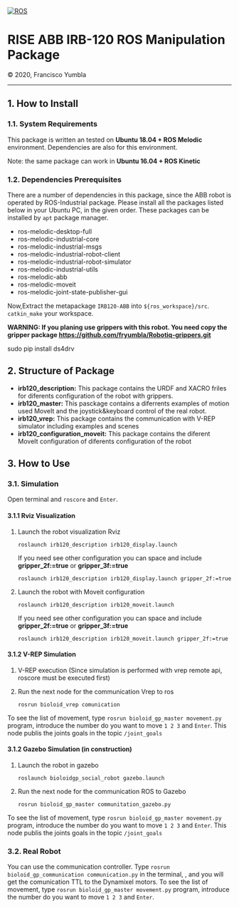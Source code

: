 [![ROS](http://www.ros.org/wp-content/uploads/2013/10/rosorg-logo1.png)](http://www.ros.org/)

<h1 style="border:none"> RISE ABB IRB-120 ROS Manipulation Package </h1>
&copy; 2020, Francisco Yumbla

<hr>

## 1. How to Install

### 1.1. System Requirements

This package is written an tested on **Ubuntu 18.04 + ROS Melodic** environment. Dependencies are also for this environment.

Note: the same package can work in **Ubuntu 16.04 + ROS Kinetic**

### 1.2. Dependencies Prerequisites

There are a number of dependencies in this package, since the ABB robot is operated by ROS-Industrial package. Please install all the packages listed below in your Ubuntu PC, in the given order. These packages can be installed by `apt` package manager.

* ros-melodic-desktop-full
* ros-melodic-industrial-core
* ros-melodic-industrial-msgs
* ros-melodic-industrial-robot-client
* ros-melodic-industrial-robot-simulator
* ros-melodic-industrial-utils
* ros-melodic-abb
* ros-melodic-moveit
* ros-melodic-joint-state-publisher-gui




Now,Extract the metapackage `IRB120-ABB` into `${ros_workspace}/src`. `catkin_make` your workspace.

**WARNING: If you planing use grippers with this robot. You need copy the gripper package https://github.com/fryumbla/Robotiq-grippers.git**

sudo pip install ds4drv


## 2. Structure of Package

* **irb120_description:** This package contains the URDF and XACRO friles for diferents configuration of the robot with grippers.
* **irb120_master:** This pasckage contains a diferrents examples of motion used MoveIt and the joystick&keyboard control of the real robot.
* **irb120_vrep:** This package contains the communication with V-REP simulator including examples and scenes
* **irb120_configuration_moveit:** This package contains the diferent MoveIt configuration of diferents configuration of the robot


## 3. How to Use

### 3.1. Simulation

Open terminal and `roscore` and `Enter`. 

#### 3.1.1 Rviz Visualization

1. Launch the robot visualization Rviz
   ```
   roslaunch irb120_description irb120_display.launch
   ```
   If you need see other configuration you can space and include **gripper_2f:=true** or **gripper_3f:=true**
   ```
   roslaunch irb120_description irb120_display.launch gripper_2f:=true
   ```

1. Launch the robot with Moveit configuration
   ```
   roslaunch irb120_description irb120_moveit.launch
   ```
   If you need see other configuration you can space and include **gripper_2f:=true** or **gripper_3f:=true**
   ```
   roslaunch irb120_description irb120_moveit.launch gripper_2f:=true
   ```

#### 3.1.2 V-REP Simulation

1. V-REP execution (Since simulation is performed with vrep remote api, roscore must be executed first)

2. Run the next node for the communication Vrep to ros
   ```
   rosrun bioloid_vrep comunication
   ```

To see the list of movement, type `rosrun bioloid_gp_master movement.py` program, introduce the number do you want to move `1 2 3` and `Enter`.
This node publis the joints goals in the topic `/joint_goals`

#### 3.1.2 Gazebo Simulation (in construction)

1. Launch the robot in gazebo
   ```
   roslaunch bioloidgp_social_robot gazebo.launch

   ```

2. Run the next node for the communication ROS to Gazebo
   ```
   rosrun bioloid_gp_master communitation_gazebo.py 
   ```
To see the list of movement, type `rosrun bioloid_gp_master movement.py` program, introduce the number do you want to move `1 2 3` and `Enter`.
This node publis the joints goals in the topic `/joint_goals`


### 3.2. Real Robot

You can use the communication controller. Type `rosrun bioloid_gp_communication communication.py` in the terminal, , and you will get the comunication TTL to the Dynamixel motors. 
To see the list of movement, type `rosrun bioloid_gp_master movement.py` program, introduce the number do you want to move `1 2 3` and `Enter`.





<!-- moveit

    para crear uno nuevo moveit se debe anadir 
    config folder
    joint_names.yaml
    
    se debe copiar moveit_planing_execution.launch  cambiando con la carpeta moveit correspondiente

    se debe cambiar en 
    ros_controlllers.yaml

    controller_list:
  - name: irb_120_controller
    action_ns: follow_joint_trajectory
    default: True
    type: FollowJointTrajectory
    joints:
      - joint_1
      - joint_2
      - joint_3
      - joint_4
      - joint_5
      - joint_6

    por

    controller_list:
  - name: ""
    action_ns: joint_trajectory_action
    default: True
    type: FollowJointTrajectory
    joints:
      - joint_1
      - joint_2
      - joint_3
      - joint_4
      - joint_5
      - joint_6
